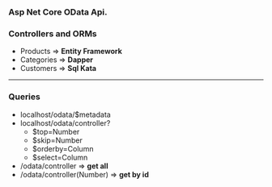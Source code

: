 ﻿### Asp Net Core OData Api. 

### Controllers and ORMs
- Products => **Entity Framework**
- Categories => **Dapper**
- Customers => **Sql Kata**
---

### Queries
- localhost/odata/$metadata
- localhost/odata/controller?
  - $top=Number
  - $skip=Number
  - $orderby=Column
  - $select=Column
- /odata/controller => **get all**
- /odata/controller(Number) => **get by id**
